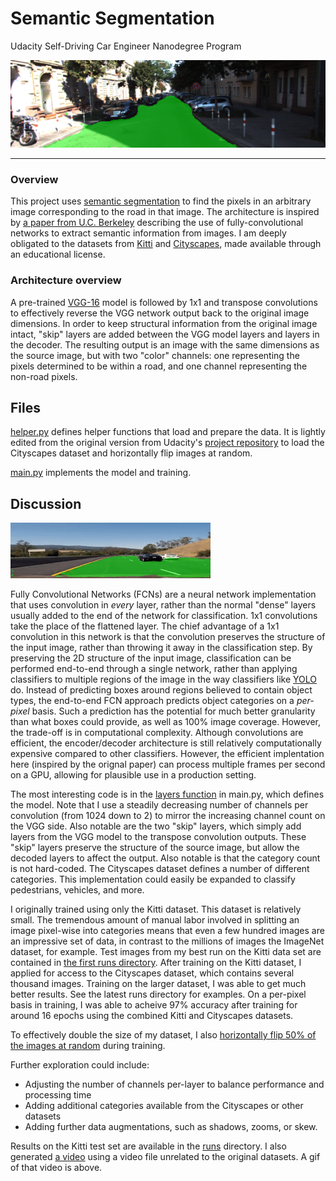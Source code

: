 # Semantic Segmentation
Udacity Self-Driving Car Engineer Nanodegree Program

![Road](./uu_000098.png "Image with road highlighted")

---

### Overview
This project uses [semantic segmentation](https://wiki.tum.de/display/lfdv/Image+Semantic+Segmentation) to find the pixels in an arbitrary image corresponding to the road in that image. The architecture is inspired by [a paper from U.C. Berkeley](https://people.eecs.berkeley.edu/~jonlong/long_shelhamer_fcn.pdf) describing the use of fully-convolutional networks to extract semantic information from images. I am deeply obligated to the datasets from [Kitti](http://www.cvlibs.net/datasets/kitti/raw_data.php) and [Cityscapes](https://www.cityscapes-dataset.com/), made available through an educational license.

### Architecture overview
A pre-trained [VGG-16](http://www.robots.ox.ac.uk/~vgg/research/very_deep/) model is followed by 1x1 and transpose convolutions to effectively reverse the VGG network output back to the original image dimensions. In order to keep structural information from the original image intact, "skip" layers are added between the VGG model layers and layers in the decoder. The resulting output is an image with the same dimensions as the source image, but with two "color" channels: one representing the pixels determined to be within a road, and one channel representing the non-road pixels.

## Files
[helper.py](https://github.com/gardenermike/semantic-segmentation/blob/master/helper.py) defines helper functions that load and prepare the data. It is lightly edited from the original version from Udacity's [project repository](https://github.com/udacity/CarND-Semantic-Segmentation) to load the Cityscapes dataset and horizontally flip images at random.

[main.py](https://github.com/gardenermike/semantic-segmentation/blob/master/main.py) implements the model and training.

## Discussion
![Sample video](./segmented_video.gif "Demonstration on video")

Fully Convolutional Networks (FCNs) are a neural network implementation that uses convolution in _every_ layer, rather than the normal "dense" layers usually added to the end of the network for classification. 1x1 convolutions take the place of the flattened layer. The chief advantage of a 1x1 convolution in this network is that the convolution preserves the structure of the input image, rather than throwing it away in the classification step. By preserving the 2D structure of the input image, classification can be performed end-to-end through a single network, rather than applying classifiers to multiple regions of the image in the way classifiers like [YOLO](https://pjreddie.com/darknet/yolo/) do.
Instead of predicting boxes around regions believed to contain object types, the end-to-end FCN approach predicts object categories on a *per-pixel* basis. Such a prediction has the potential for much better granularity than what boxes could provide, as well as 100% image coverage. However, the trade-off is in computational complexity. Although convolutions are efficient, the encoder/decoder architecture is still relatively computationally expensive compared to other classifiers. However, the efficient implentation here (inspired by the orignal paper) can process multiple frames per second on a GPU, allowing for plausible use in a production setting.

The most interesting code is in the [layers function](https://github.com/gardenermike/semantic-segmentation/blob/master/main.py#L49) in main.py, which defines the model. Note that I use a steadily decreasing number of channels per convolution (from 1024 down to 2) to mirror the increasing channel count on the VGG side. Also notable are the two "skip" layers, which simply add layers from the VGG model to the transpose convolution outputs. These "skip" layers preserve the structure of the source image, but allow the decoded layers to affect the output. Also notable is that the category count is not hard-coded. The Cityscapes dataset defines a number of different categories. This implementation could easily be expanded to classify pedestrians, vehicles, and more.

I originally trained using only the Kitti dataset. This dataset is relatively small. The tremendous amount of manual labor involved in splitting an image pixel-wise into categories means that even a few hundred images are an impressive set of data, in contrast to the millions of images the ImageNet dataset, for example. Test images from my best run on the Kitti data set are contained in [the first runs directory](https://github.com/gardenermike/semantic-segmentation/tree/master/runs/1519446589.2163687). After training on the Kitti dataset, I applied for access to the Cityscapes dataset, which contains several thousand images. Training on the larger dataset, I was able to get much better results. See the latest runs directory for examples. On a per-pixel basis in training, I was able to acheive 97% accuracy after training for around 16 epochs using the combined Kitti and Cityscapes datasets.

To effectively double the size of my dataset, I also [horizontally flip 50% of the images at random](https://github.com/gardenermike/semantic-segmentation/blob/master/helper.py#L131) during training.

Further exploration could include:
  * Adjusting the number of channels per-layer to balance performance and processing time
  * Adding additional categories available from the Cityscapes or other datasets
  * Adding further data augmentations, such as shadows, zooms, or skew.

Results on the Kitti test set are available in the [runs](https://github.com/gardenermike/semantic-segmentation/tree/master/runs) directory. I also generated [a video](https://github.com/gardenermike/semantic-segmentation/blob/master/segmented_video.mp4) using a video file unrelated to the original datasets. A gif of that video is above.
